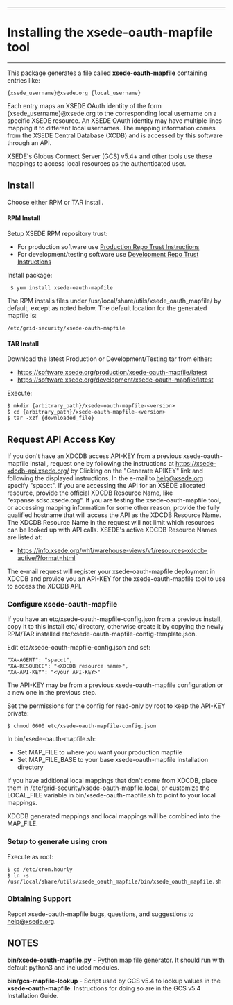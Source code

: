 ***
# Installing the xsede-oauth-mapfile tool
***

This package generates a file called **xsede-oauth-mapfile** containing entries like:

    {xsede_username}@xsede.org {local_username}

Each entry maps an XSEDE OAuth identity of the form {xsede_username}@xsede.org
to the corresponding local username on a specific XSEDE resource. An XSEDE OAuth
identity may have multiple lines mapping it to different local usernames. The mapping
information comes from the XSEDE Central Database (XCDB) and is accessed by this
software through an API.

XSEDE's Globus Connect Server (GCS) v5.4+ and other tools use these mappings to
access local resources as the authenticated user.

## Install

Choose either RPM or TAR install.

#### RPM Install

Setup XSEDE RPM repository trust:

  * For production software use [Production Repo Trust Instructions](https://software.xsede.org/production/repo/repoconfig.txt)
  * For development/testing software use [Development Repo Trust Instructions](https://software.xsede.org/development/repo/repoconfig.txt)

Install package:

     $ yum install xsede-oauth-mapfile

The RPM installs files under /usr/local/share/utils/xsede_oauth_mapfile/ by default,
except as noted below. The default location for the generated mapfile is:

    /etc/grid-security/xsede-oauth-mapfile

#### TAR Install

Download the latest Production or Development/Testing tar from either:
* https://software.xsede.org/production/xsede-oauth-mapfile/latest
* https://software.xsede.org/development/xsede-oauth-mapfile/latest

Execute:

    $ mkdir {arbitrary_path}/xsede-oauth-mapfile-<version>
    $ cd {arbitrary_path}/xsede-oauth-mapfile-<version>
    $ tar -xzf {downloaded_file}

## Request API Access Key

If you don't have an XDCDB access API-KEY from a previous xsede-oauth-mapfile install,
request one by following the instructions at https://xsede-xdcdb-api.xsede.org/ by Clicking
on the "Generate APIKEY" link and following the displayed instructions. In the e-mail to
help@xsede.org specify <AGENT> "spacct". If you are accessing the API for an XSEDE
allocated resource, provide the official XDCDB Resource Name, like "expanse.sdsc.xsede.org".
If you are testing the xsede-oauth-mapfile tool, or accessing mapping information for some
other reason, provide the fully qualified hostname that will access the API as the XDCDB Resource
Name. The XDCDB Resource Name in the request will not limit which resources can be looked
up with API calls. XSEDE's active XDCDB Resource Names are listed at:
* https://info.xsede.org/wh1/warehouse-views/v1/resources-xdcdb-active/?format=html

The e-mail request will register your xsede-oauth-mapfile deployment in XDCDB and provide
you an API-KEY for the xsede-oauth-mapfile tool to use to access the XDCDB API.

### Configure xsede-oauth-mapfile

If you have an etc/xsede-oauth-mapfile-config.json from a previous install, copy it to
this install etc/ directory, otherwise create it by copying the newly RPM/TAR installed
etc/xsede-oauth-mapfile-config-template.json.

Edit etc/xsede-oauth-mapfile-config.json and set:

    "XA-AGENT": "spacct",
    "XA-RESOURCE": "<XDCDB resource name>",
    "XA-API-KEY": "<your API-KEY>"

The API-KEY may be from a previous xsede-oauth-mapfile configuration or a new one
in the previous step.

Set the permissions for the config for read-only by root to keep the API-KEY private:

    $ chmod 0600 etc/xsede-oauth-mapfile-config.json

In bin/xsede-oauth-mapfile.sh:
 * Set MAP_FILE to where you want your production mapfile
 * Set MAP_FILE_BASE to your base xsede-oauth-mapfile installation directory

If you have additional local mappings that don't come from XDCDB, place them in
/etc/grid-security/xsede-oauth-mapfile.local, or customize the LOCAL_FILE variable
in bin/xsede-oauth-mapfile.sh to point to your local mappings.

XDCDB generated mappings and local mappings will be combined into the MAP_FILE.

### Setup to generate using cron

Execute as root:

    $ cd /etc/cron.hourly
    $ ln -s /usr/local/share/utils/xsede_oauth_mapfile/bin/xsede_oauth_mapfile.sh

### Obtaining Support

Report xsede-oauth-mapfile bugs, questions, and suggestions to help@xsede.org.

## NOTES

**bin/xsede-oauth-mapfile.py** - Python map file generator.
It should run with default python3 and included modules.

**bin/gcs-mapfile-lookup** - Script used by GCS v5.4 to lookup values in
the **xsede-oauth-mapfile**. Instructions for doing so are in the GCS v5.4 Installation Guide.
